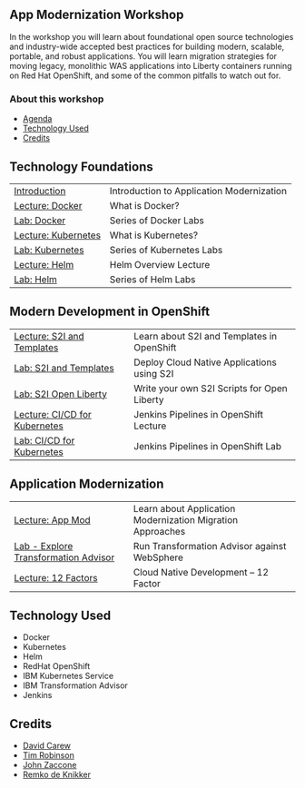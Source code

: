 
## App Modernization Workshop

In the workshop you will learn about foundational open source technologies and industry-wide accepted best practices for building modern, scalable, portable, and robust applications. You will learn migration strategies for moving legacy, monolithic WAS applications into Liberty containers running on Red Hat OpenShift, and some of the common pitfalls to watch out for.

### About this workshop

* [Agenda](#agenda)
* [Technology Used](#technology-used)
* [Credits](#credits)

## Technology Foundations
|   |   |
| - | - |
| [Introduction](https://ibm.box.com/s/h4kopjikllv061bmwhlw2z0735j5wc2y) |  Introduction to Application Modernization |
| [Lecture: Docker](https://ibm.box.com/s/0mvlb8hvd8lx23smfvoaijdt9ex63go2) | What is Docker? |
| [Lab: Docker](generatedContent/docker101/README.md) | Series of Docker Labs |
| [Lecture: Kubernetes](https://ibm.box.com/s/migr539izuf8d686shemct1na0gyvl6v) | What is Kubernetes? |
| [Lab: Kubernetes](generatedContent/digidevcon-iks/README.md) | Series of Kubernetes Labs |
| [Lecture: Helm](https://ibm.box.com/s/cluclg99642s5bgi6j2wixr37jg7nw96) | Helm Overview Lecture |
| [Lab: Helm](generatedContent/helm101/README.md) | Series of Helm Labs |

## Modern Development in OpenShift
|   |   |
| - | - |
| [Lecture: S2I and Templates](https://ibm.box.com/s/a8n1qt3ao8bx2qh80ktgzx3h4m81rq4l) | Learn about S2I and Templates in OpenShift |
| [Lab: S2I and Templates](generatedContent/app-modernization-openshift-s2i-templates-lab-shared/README.md) | Deploy Cloud Native Applications using S2I |
| [Lab: S2I Open Liberty](generatedContent/s2i-open-liberty-workshop/README.md) | Write your own S2I Scripts for Open Liberty|
| [Lecture: CI/CD for Kubernetes](https://ibm.box.com/s/6cn4wi4amqm9dwl7wgdt05vtj1xdtrkm) | Jenkins Pipelines in OpenShift Lecture|
| [Lab: CI/CD for Kubernetes](generatedContent/app-modernization-openshift-cicd-lab-shared/README.md) | Jenkins Pipelines in OpenShift Lab

## Application Modernization
|   |   |
| - | - |
| [Lecture: App Mod](https://ibm.box.com/s/yundw794wuiyhil485s1eua9hfkujz0a) | Learn about Application Modernization Migration Approaches |
| [Lab - Explore Transformation Advisor](generatedContent/app-modernization-ta-explore-lab-openshift4/README.md) | Run Transformation Advisor against WebSphere |
| [Lecture: 12 Factors](https://ibm.box.com/s/mhn0ff94xq0lwewfebgruxya44nmhm08) | Cloud Native Development – 12 Factor |

## Technology Used

* Docker
* Kubernetes
* Helm
* RedHat OpenShift
* IBM Kubernetes Service
* IBM Transformation Advisor
* Jenkins


## Credits

* [David Carew](https://github.com/djccarew)
* [Tim Robinson](https://github.com/timroster)
* [John Zaccone](https://github.com/jzaccone)
* [Remko de Knikker](https://github.com/remkohdev)
